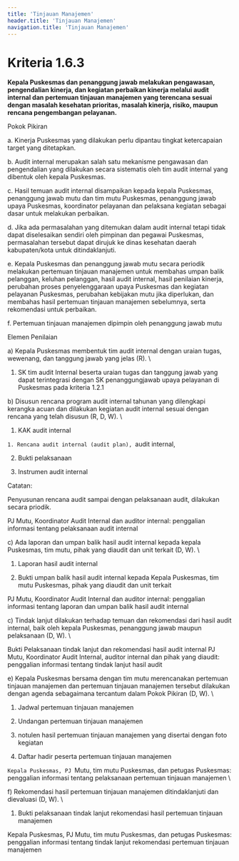 ```yaml
---
title: 'Tinjauan Manajemen'
header.title: 'Tinjauan Manajemen'
navigation.title: 'Tinjauan Manajemen'
---
```


# Kriteria 1.6.3 
**Kepala Puskesmas dan penanggung jawab melakukan pengawasan, pengendalian kinerja, dan kegiatan perbaikan kinerja melalui audit internal dan pertemuan tinjauan manajemen yang terencana sesuai dengan masalah kesehatan prioritas, masalah kinerja, risiko, maupun rencana pengembangan pelayanan.** 



Pokok Pikiran 

a. Kinerja Puskesmas yang dilakukan perlu dipantau tingkat ketercapaian target yang ditetapkan. 

b. Audit internal merupakan salah satu mekanisme pengawasan dan pengendalian yang dilakukan secara sistematis oleh tim audit internal yang dibentuk oleh kepala Puskesmas. 

c. Hasil temuan audit internal disampaikan kepada kepala Puskesmas, penanggung jawab mutu dan tim mutu Puskesmas, penanggung jawab upaya Puskesmas, koordinator pelayanan dan pelaksana kegiatan sebagai dasar untuk melakukan perbaikan. 

d. Jika ada permasalahan yang ditemukan dalam audit internal tetapi tidak dapat diselesaikan sendiri oleh pimpinan dan pegawai Puskesmas, permasalahan tersebut dapat dirujuk ke dinas kesehatan daerah kabupaten/kota untuk ditindaklanjuti. 

e. Kepala Puskesmas dan penanggung jawab  mutu  secara periodik melakukan pertemuan tinjauan manajemen untuk membahas umpan balik pelanggan, keluhan pelanggan, hasil audit internal, hasil penilaian kinerja, perubahan proses penyelenggaraan upaya Puskesmas dan kegiatan pelayanan Puskesmas, perubahan kebijakan mutu jika diperlukan, dan membahas hasil pertemuan tinjauan manajemen sebelumnya, serta rekomendasi untuk perbaikan. 

f. Pertemuan tinjauan manajemen dipimpin oleh penanggung jawab mutu 

Elemen Penilaian 




 a) Kepala Puskesmas membentuk tim audit internal dengan uraian tugas, wewenang, dan tanggung jawab yang jelas (R).  \




1. SK tim audit Internal beserta uraian tugas dan tanggung jawab yang dapat terintegrasi dengan SK 
penanggungjawab upaya pelayanan di Puskesmas pada kriteria 1.2.1 




 b) Disusun rencana program audit internal tahunan yang dilengkapi kerangka acuan dan dilakukan kegiatan audit internal sesuai dengan rencana yang telah disusun (R, D, W). \




1. KAK audit internal 



`1. Rencana audit internal (audit plan), `audit internal,



2. Bukti pelaksanaan 



3. Instrumen audit internal 

 

Catatan: 

Penyusunan rencana audit sampai dengan pelaksanaan audit, dilakukan secara priodik.



 
PJ Mutu, Koordinator Audit Internal dan auditor internal: penggalian informasi tentang pelaksanaan audit internal 
 




 c) Ada laporan dan umpan balik hasil audit internal kepada kepala Puskesmas, tim mutu, pihak yang diaudit dan unit terkait (D, W).  \




1. Laporan hasil audit internal 

2. Bukti umpan balik hasil audit internal kepada Kepala Puskesmas, tim mutu Puskesmas, pihak yang diaudit dan unit terkait 
 
PJ Mutu, Koordinator Audit Internal dan auditor internal: penggalian informasi tentang laporan dan umpan balik hasil audit internal 




 c) Tindak lanjut dilakukan terhadap temuan dan rekomendasi dari hasil audit internal, baik oleh kepala Puskesmas, penanggung jawab maupun pelaksanaan (D, W).  \




Bukti Pelaksanaan tindak lanjut dan rekomendasi hasil audit internal 
PJ Mutu, Koordinator Audit Internal, auditor internal dan pihak yang diaudit: penggalian informasi tentang tindak lanjut hasil audit 




 e) Kepala Puskesmas bersama dengan tim mutu merencanakan pertemuan tinjauan manajemen dan pertemuan tinjauan manajemen tersebut dilakukan dengan agenda sebagaimana tercantum dalam Pokok Pikiran (D, W). \




1. Jadwal pertemuan tinjauan manajemen 

2. Undangan pertemuan tinjauan manajemen 

3. notulen hasil pertemuan tinjauan manajemen yang disertai dengan foto kegiatan



4. Daftar hadir peserta pertemuan tinjauan manajemen

`Kepala Puskesmas, PJ `Mutu, tim mutu Puskesmas, dan petugas Puskesmas: penggalian informasi tentang pelaksanaan pertemuan tinjauan manajemen  \



 f) Rekomendasi hasil pertemuan tinjauan manajemen ditindaklanjuti dan dievaluasi (D, W).  \




1. Bukti pelaksanaan tindak lanjut rekomendasi hasil pertemuan tinjauan manajemen 
 
Kepala Puskesmas, PJ Mutu, tim mutu Puskesmas, dan petugas Puskesmas: penggalian informasi tentang tindak lanjut rekomendasi pertemuan tinjauan manajemen 





